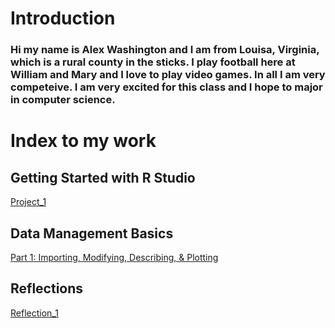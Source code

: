 # Introduction

### Hi my name is Alex Washington and I am from Louisa, Virginia, which is a rural county in the sticks. I play football here at William and Mary and I love to play video games. In all I am very competeive. I am very excited for this class and I hope to major in computer science.

# Index to my work

## Getting Started with R Studio

[Project_1](Project1.md)

## Data Management Basics

[Part 1: Importing, Modifying, Describing, & Plotting](Part1.md)

## Reflections

[Reflection_1](Reflection1.md)
